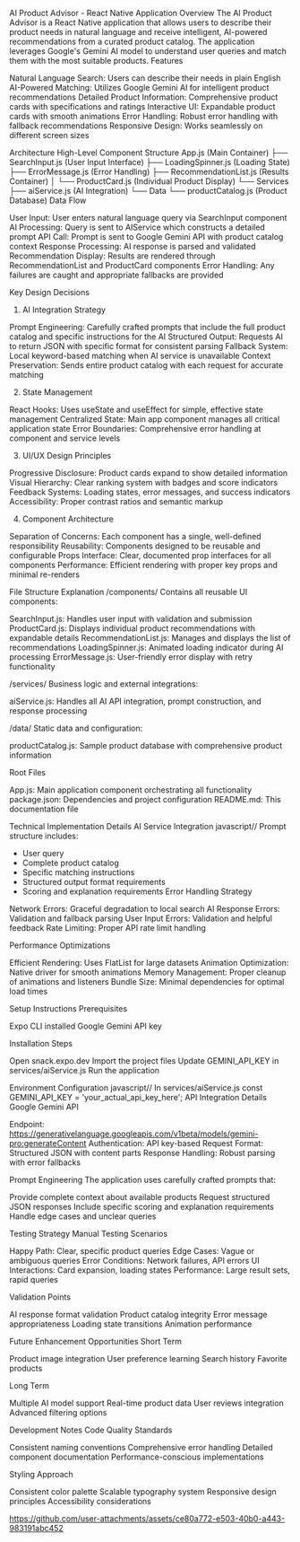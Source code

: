 AI Product Advisor - React Native Application
Overview
The AI Product Advisor is a React Native application that allows users to describe their product needs in natural language and receive intelligent, AI-powered recommendations from a curated product catalog. The application leverages Google's Gemini AI model to understand user queries and match them with the most suitable products.
Features

Natural Language Search: Users can describe their needs in plain English
AI-Powered Matching: Utilizes Google Gemini AI for intelligent product recommendations
Detailed Product Information: Comprehensive product cards with specifications and ratings
Interactive UI: Expandable product cards with smooth animations
Error Handling: Robust error handling with fallback recommendations
Responsive Design: Works seamlessly on different screen sizes

Architecture
High-Level Component Structure
App.js (Main Container)
├── SearchInput.js (User Input Interface)
├── LoadingSpinner.js (Loading State)
├── ErrorMessage.js (Error Handling)
├── RecommendationList.js (Results Container)
│   └── ProductCard.js (Individual Product Display)
└── Services
    ├── aiService.js (AI Integration)
    └── Data
        └── productCatalog.js (Product Database)
Data Flow

User Input: User enters natural language query via SearchInput component
AI Processing: Query is sent to AIService which constructs a detailed prompt
API Call: Prompt is sent to Google Gemini API with product catalog context
Response Processing: AI response is parsed and validated
Recommendation Display: Results are rendered through RecommendationList and ProductCard components
Error Handling: Any failures are caught and appropriate fallbacks are provided

Key Design Decisions
1. AI Integration Strategy

Prompt Engineering: Carefully crafted prompts that include the full product catalog and specific instructions for the AI
Structured Output: Requests AI to return JSON with specific format for consistent parsing
Fallback System: Local keyword-based matching when AI service is unavailable
Context Preservation: Sends entire product catalog with each request for accurate matching

2. State Management

React Hooks: Uses useState and useEffect for simple, effective state management
Centralized State: Main app component manages all critical application state
Error Boundaries: Comprehensive error handling at component and service levels

3. UI/UX Design Principles

Progressive Disclosure: Product cards expand to show detailed information
Visual Hierarchy: Clear ranking system with badges and score indicators
Feedback Systems: Loading states, error messages, and success indicators
Accessibility: Proper contrast ratios and semantic markup

4. Component Architecture

Separation of Concerns: Each component has a single, well-defined responsibility
Reusability: Components designed to be reusable and configurable
Props Interface: Clear, documented prop interfaces for all components
Performance: Efficient rendering with proper key props and minimal re-renders

File Structure Explanation
/components/
Contains all reusable UI components:

SearchInput.js: Handles user input with validation and submission
ProductCard.js: Displays individual product recommendations with expandable details
RecommendationList.js: Manages and displays the list of recommendations
LoadingSpinner.js: Animated loading indicator during AI processing
ErrorMessage.js: User-friendly error display with retry functionality

/services/
Business logic and external integrations:

aiService.js: Handles all AI API integration, prompt construction, and response processing

/data/
Static data and configuration:

productCatalog.js: Sample product database with comprehensive product information

Root Files

App.js: Main application component orchestrating all functionality
package.json: Dependencies and project configuration
README.md: This documentation file

Technical Implementation Details
AI Service Integration
javascript// Prompt structure includes:
- User query
- Complete product catalog
- Specific matching instructions
- Structured output format requirements
- Scoring and explanation requirements
Error Handling Strategy

Network Errors: Graceful degradation to local search
AI Response Errors: Validation and fallback parsing
User Input Errors: Validation and helpful feedback
Rate Limiting: Proper API rate limit handling

Performance Optimizations

Efficient Rendering: Uses FlatList for large datasets
Animation Optimization: Native driver for smooth animations
Memory Management: Proper cleanup of animations and listeners
Bundle Size: Minimal dependencies for optimal load times

Setup Instructions
Prerequisites

Expo CLI installed
Google Gemini API key

Installation Steps

Open snack.expo.dev
Import the project files
Update GEMINI_API_KEY in services/aiService.js
Run the application

Environment Configuration
javascript// In services/aiService.js
const GEMINI_API_KEY = 'your_actual_api_key_here';
API Integration Details
Google Gemini API

Endpoint: https://generativelanguage.googleapis.com/v1beta/models/gemini-pro:generateContent
Authentication: API key-based
Request Format: Structured JSON with content parts
Response Handling: Robust parsing with error fallbacks

Prompt Engineering
The application uses carefully crafted prompts that:

Provide complete context about available products
Request structured JSON responses
Include specific scoring and explanation requirements
Handle edge cases and unclear queries

Testing Strategy
Manual Testing Scenarios

Happy Path: Clear, specific product queries
Edge Cases: Vague or ambiguous queries
Error Conditions: Network failures, API errors
UI Interactions: Card expansion, loading states
Performance: Large result sets, rapid queries

Validation Points

AI response format validation
Product catalog integrity
Error message appropriateness
Loading state transitions
Animation performance

Future Enhancement Opportunities
Short Term

Product image integration
User preference learning
Search history
Favorite products

Long Term

Multiple AI model support
Real-time product data
User reviews integration
Advanced filtering options

Development Notes
Code Quality Standards

Consistent naming conventions
Comprehensive error handling
Detailed component documentation
Performance-conscious implementations

Styling Approach

Consistent color palette
Scalable typography system
Responsive design principles
Accessibility considerations



https://github.com/user-attachments/assets/ce80a772-e503-40b0-a443-983191abc452




